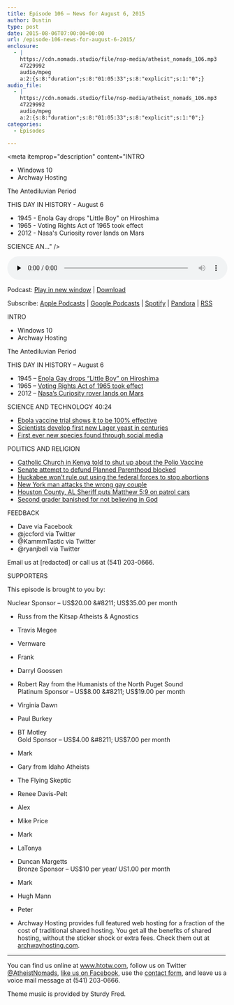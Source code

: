 ```yaml
---
title: ﻿Episode 106 – News for August 6, 2015
author: Dustin
type: post
date: 2015-08-06T07:00:00+00:00
url: /episode-106-news-for-august-6-2015/
enclosure:
  - |
    https://cdn.nomads.studio/file/nsp-media/atheist_nomads_106.mp3
    47229992
    audio/mpeg
    a:2:{s:8:"duration";s:8:"01:05:33";s:8:"explicit";s:1:"0";}
audio_file:
  - |
    https://cdn.nomads.studio/file/nsp-media/atheist_nomads_106.mp3
    47229992
    audio/mpeg
    a:2:{s:8:"duration";s:8:"01:05:33";s:8:"explicit";s:1:"0";}
categories:
  - Episodes

---
```

<div itemscope itemtype="http://schema.org/AudioObject">
  <meta itemprop="name" content="﻿Episode 106 &#8211; News for August 6, 2015" />
  
  <meta itemprop="uploadDate" content="2015-08-06T01:00:00-06:00" />
  
  <meta itemprop="encodingFormat" content="audio/mpeg" />
  
  <meta itemprop="duration" content="PT1H05M33S" />
  
  <meta itemprop="description" content="INTRO
* Windows 10
* Archway Hosting

The Antediluvian Period

THIS DAY IN HISTORY - August 6

* 1945 - Enola Gay drops &quot;Little Boy&quot; on Hiroshima
* 1965 - Voting Rights Act of 1965 took effect
* 2012 - Nasa's Curiosity rover lands on Mars

SCIENCE AN..." />
  
  <meta itemprop="contentUrl" content="https://dts.podtrac.com/redirect.mp3/cdn.nomads.studio/file/nsp-media/atheist_nomads_106.mp3" />
  
  <meta itemprop="contentSize" content="45.0" />
  </p> 
  
  <div class="powerpress_player" id="powerpress_player_8363">
    <audio class="wp-audio-shortcode" id="audio-5130-107" preload="none" style="width: 100%;" controls="controls"><source type="audio/mpeg" src="https://dts.podtrac.com/redirect.mp3/cdn.nomads.studio/file/nsp-media/atheist_nomads_106.mp3?_=107" /><a href="https://dts.podtrac.com/redirect.mp3/cdn.nomads.studio/file/nsp-media/atheist_nomads_106.mp3">https://dts.podtrac.com/redirect.mp3/cdn.nomads.studio/file/nsp-media/atheist_nomads_106.mp3</a></audio>
  </div>
</div>

<p class="powerpress_links powerpress_links_mp3">
  Podcast: <a href="https://dts.podtrac.com/redirect.mp3/cdn.nomads.studio/file/nsp-media/atheist_nomads_106.mp3" class="powerpress_link_pinw" target="_blank" title="Play in new window" onclick="return powerpress_pinw('https://htotw.com/?powerpress_pinw=5130-podcast');" rel="nofollow">Play in new window</a> | <a href="https://dts.podtrac.com/redirect.mp3/cdn.nomads.studio/file/nsp-media/atheist_nomads_106.mp3" class="powerpress_link_d" title="Download" rel="nofollow" download="atheist_nomads_106.mp3">Download</a>
</p>

<p class="powerpress_links powerpress_subscribe_links">
  Subscribe: <a href="https://podcasts.apple.com/us/podcast/humanists-take-on-the-world/id530050098?mt=2&ls=1" class="powerpress_link_subscribe powerpress_link_subscribe_itunes" target="_blank" title="Subscribe on Apple Podcasts" rel="nofollow">Apple Podcasts</a> | <a href="https://www.google.com/podcasts?feed=aHR0cDovL2F0aGVpc3Rub21hZHMubGlic3luLmNvbS9yc3M%3D" class="powerpress_link_subscribe powerpress_link_subscribe_googleplay" target="_blank" title="Subscribe on Google Podcasts" rel="nofollow">Google Podcasts</a> | <a href="https://open.spotify.com/show/3LzK2xZGike6Tc1GEMtMbr?si=LieN9SNuTpq96smuaUsH8A" class="powerpress_link_subscribe powerpress_link_subscribe_spotify" target="_blank" title="Subscribe on Spotify" rel="nofollow">Spotify</a> | <a href="https://www.pandora.com/podcast/atheist-nomads/PC:10122?corr=62071012&part=ug" class="powerpress_link_subscribe powerpress_link_subscribe_pandora" target="_blank" title="Subscribe on Pandora" rel="nofollow">Pandora</a> | <a href="https://htotw.com/feed/podcast/" class="powerpress_link_subscribe powerpress_link_subscribe_rss" target="_blank" title="Subscribe via RSS" rel="nofollow">RSS</a>
</p>

INTRO  
* Windows 10  
* Archway Hosting

The Antediluvian Period

THIS DAY IN HISTORY &#8211; August 6

* 1945 &#8211; <a href="https://en.wikipedia.org/wiki/Little_Boy" target="_blank" rel="noopener">Enola Gay drops &#8220;Little Boy&#8221; on Hiroshima</a>  
* 1965 &#8211; <a href="https://en.wikipedia.org/wiki/Voting_Rights_Act_of_1965" target="_blank" rel="noopener">Voting Rights Act of 1965 took effect</a>  
* 2012 &#8211; <a href="https://en.wikipedia.org/wiki/Curiosity_(rover)" target="_blank" rel="noopener">Nasa&#8217;s Curiosity rover lands on Mars</a>

SCIENCE AND TECHNOLOGY 40:24

* <a href="http://www.theguardian.com/world/2015/jul/31/ebola-vaccine-trial-proves-100-successful-in-guinea" target="_blank" rel="noopener">Ebola vaccine trial shows it to be 100% effective</a>  
* <a href="http://www.scientificamerican.com/article/scientists-make-the-first-new-lager-yeasts-in-centuries/" target="_blank" rel="noopener">Scientists develop first new Lager yeast in centuries</a>  
* <a href="http://www.telegraph.co.uk/news/worldnews/southamerica/brazil/11762745/New-plant-species-discovered-on-Facebook.html" target="_blank" rel="noopener">First ever new species found through social media</a>

POLITICS AND RELIGION

* <a href="http://allafrica.com/stories/201507300560.html" target="_blank" rel="noopener">Catholic Church in Kenya told to shut up about the Polio Vaccine</a>  
* <a href="http://www.huffingtonpost.com/entry/democrats-block-vote-on-planned-parenthood-defunding_55bfa708e4b06363d5a2dd89" target="_blank" rel="noopener">Senate attempt to defund Planned Parenthood blocked</a>  
* <a href="http://www.huffingtonpost.com/entry/mike-huckabee-troops-abortion_55bbc20ee4b06363d5a22323?qdea5rk9" target="_blank" rel="noopener">Huckabee won’t rule out using the federal forces to stop abortions</a>  
* <a href="http://www.nydailynews.com/new-york/nyc-crime/gay-couple-attacked-soho-bodega-cops-article-1.2313304" target="_blank" rel="noopener">New York man attacks the wrong gay couple</a>  
* <a href="http://www.dothaneagle.com/news/government/houston-county-sheriff-s-vehicles-adorned-with-new-biblical-decals/article_3c0ad742-370e-11e5-923e-7ffecd61fd91.html?mode=image&photo=0" target="_blank" rel="noopener">Houston County, AL Sheriff puts Matthew 5:9 on patrol cars</a>  
* <a href="http://www.rawstory.com/2015/08/indiana-public-school-punishes-7-year-old-with-banishment-for-not-believing-in-god-lawsuit/" target="_blank" rel="noopener">Second grader banished for not believing in God</a>

FEEDBACK

* Dave via Facebook  
* @jccford via Twitter  
* @KammmTastic via Twitter  
* @ryanjbell via Twitter

Email us at [redacted] or call us at (541) 203-0666.

SUPPORTERS

This episode is brought to you by:

Nuclear Sponsor &#8211; US$20.00 &#8211; US$35.00 per month  
* Russ from the Kitsap Atheists & Agnostics  
* Travis Megee  
* Vernware  
* Frank  
* Darryl Goossen  
* Robert Ray from the Humanists of the North Puget Sound  
Platinum Sponsor &#8211; US$8.00 &#8211; US$19.00 per month  
* Virginia Dawn  
* Paul Burkey  
* BT Motley  
Gold Sponsor &#8211; US$4.00 &#8211; US$7.00 per month  
* Mark  
* Gary from Idaho Atheists  
* The Flying Skeptic  
* Renee Davis-Pelt  
* Alex  
* Mike Price  
* Mark  
* LaTonya  
* Duncan Margetts  
Bronze Sponsor &#8211; US$10 per year/ US1.00 per month  
* Mark  
* Hugh Mann  
* Peter

* Archway Hosting provides full featured web hosting for a fraction of the cost of traditional shared hosting. You get all the benefits of shared hosting, without the sticker shock or extra fees. Check them out at <a href="http://archwayhosting.com/" target="_blank" rel="noopener">archwayhosting.com</a>.

<hr width="500" />

You can find us online at <a href="https://www.htotw.com/" target="_blank" rel="noopener">www.htotw.com</a>, follow us on Twitter <a href="https://htotw.com/twitter" target="_blank" rel="noopener">@AtheistNomads</a>, <a href="https://htotw.com/facebook" target="_blank" rel="noopener">like us on Facebook</a>, use the [contact form](https://htotw.com/contact), and leave us a voice mail message at (541) 203-0666.

Theme music is provided by Sturdy Fred.
